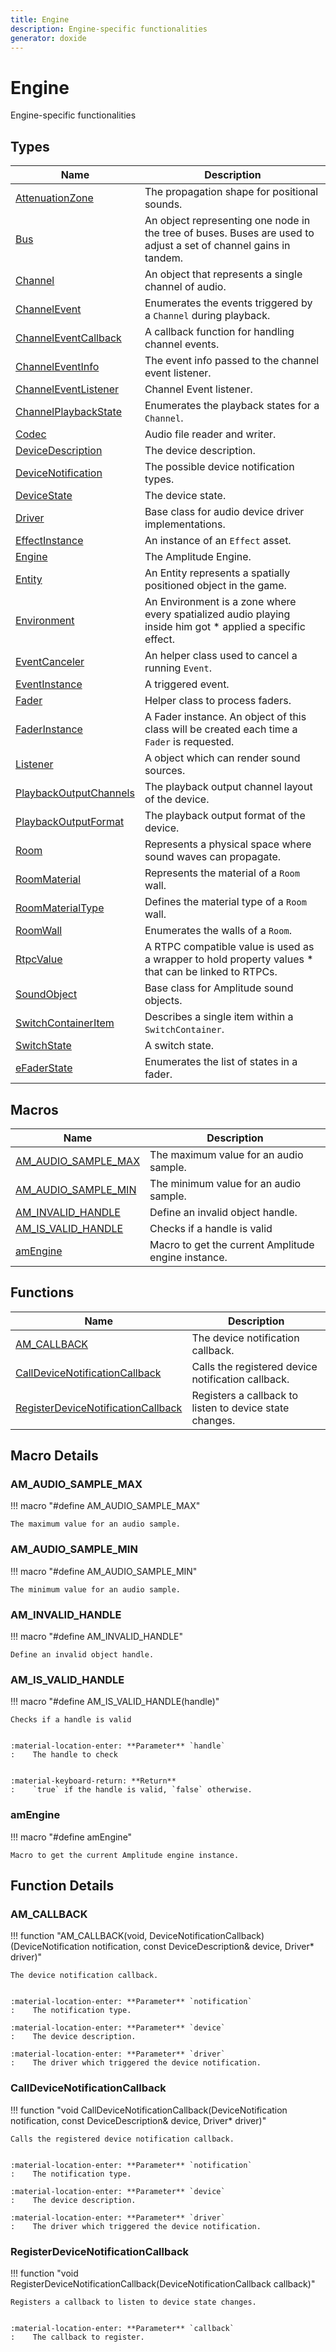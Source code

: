 ```yaml
---
title: Engine
description: Engine-specific functionalities
generator: doxide
---
```



# Engine

Engine-specific functionalities

## Types

| Name | Description |
| ---- | ----------- |
| [AttenuationZone](AttenuationZone/index.md) | The propagation shape for positional sounds. |
| [Bus](Bus/index.md) | An object representing one node in the tree of buses. Buses are used to adjust a set of channel gains in tandem. |
| [Channel](Channel/index.md) | An object that represents a single channel of audio. |
| [ChannelEvent](ChannelEvent/index.md) | Enumerates the events triggered by a `Channel` during playback. |
| [ChannelEventCallback](ChannelEventCallback/index.md) | A callback function for handling channel events. |
| [ChannelEventInfo](ChannelEventInfo/index.md) | The event info passed to the channel event listener. |
| [ChannelEventListener](ChannelEventListener/index.md) | Channel Event listener. |
| [ChannelPlaybackState](ChannelPlaybackState/index.md) | Enumerates the playback states for a `Channel`. |
| [Codec](Codec/index.md) | Audio file reader and writer. |
| [DeviceDescription](DeviceDescription/index.md) | The device description. |
| [DeviceNotification](DeviceNotification/index.md) | The possible device notification types. |
| [DeviceState](DeviceState/index.md) | The device state. |
| [Driver](Driver/index.md) | Base class for audio device driver implementations. |
| [EffectInstance](EffectInstance/index.md) | An instance of an `Effect` asset. |
| [Engine](Engine/index.md) | The Amplitude Engine. |
| [Entity](Entity/index.md) | An Entity represents a spatially positioned object in the game. |
| [Environment](Environment/index.md) | An Environment is a zone where every spatialized audio playing inside him got * applied a specific effect. |
| [EventCanceler](EventCanceler/index.md) | An helper class used to cancel a running `Event`. |
| [EventInstance](EventInstance/index.md) | A triggered event. |
| [Fader](Fader/index.md) | Helper class to process faders. |
| [FaderInstance](FaderInstance/index.md) | A Fader instance. An object of this class will be created each time a `Fader` is requested. |
| [Listener](Listener/index.md) | A object which can render sound sources. |
| [PlaybackOutputChannels](PlaybackOutputChannels/index.md) | The playback output channel layout of the device. |
| [PlaybackOutputFormat](PlaybackOutputFormat/index.md) | The playback output format of the device. |
| [Room](Room/index.md) | Represents a physical space where sound waves can propagate. |
| [RoomMaterial](RoomMaterial/index.md) | Represents the material of a `Room` wall. |
| [RoomMaterialType](RoomMaterialType/index.md) | Defines the material type of a `Room` wall. |
| [RoomWall](RoomWall/index.md) | Enumerates the walls of a `Room`. |
| [RtpcValue](RtpcValue/index.md) | A RTPC compatible value is used as a wrapper to hold property values * that can be linked to RTPCs. |
| [SoundObject](SoundObject/index.md) | Base class for Amplitude sound objects. |
| [SwitchContainerItem](SwitchContainerItem/index.md) | Describes a single item within a `SwitchContainer`. |
| [SwitchState](SwitchState/index.md) | A switch state. |
| [eFaderState](eFaderState/index.md) | Enumerates the list of states in a fader. |

## Macros

| Name | Description |
| ---- | ----------- |
| [AM_AUDIO_SAMPLE_MAX](#AM_AUDIO_SAMPLE_MAX) | The maximum value for an audio sample. |
| [AM_AUDIO_SAMPLE_MIN](#AM_AUDIO_SAMPLE_MIN) | The minimum value for an audio sample. |
| [AM_INVALID_HANDLE](#AM_INVALID_HANDLE) | Define an invalid object handle. |
| [AM_IS_VALID_HANDLE](#AM_IS_VALID_HANDLE) | Checks if a handle is valid |
| [amEngine](#amEngine) | Macro to get the current Amplitude engine instance. |

## Functions

| Name | Description |
| ---- | ----------- |
| [AM_CALLBACK](#AM_CALLBACK) | The device notification callback. |
| [CallDeviceNotificationCallback](#CallDeviceNotificationCallback) | Calls the registered device notification callback. |
| [RegisterDeviceNotificationCallback](#RegisterDeviceNotificationCallback) | Registers a callback to listen to device state changes. |

## Macro Details

### AM_AUDIO_SAMPLE_MAX<a name="AM_AUDIO_SAMPLE_MAX"></a>

!!! macro "#define AM_AUDIO_SAMPLE_MAX"

    
    The maximum value for an audio sample.
    
    
    
    

### AM_AUDIO_SAMPLE_MIN<a name="AM_AUDIO_SAMPLE_MIN"></a>

!!! macro "#define AM_AUDIO_SAMPLE_MIN"

    
    The minimum value for an audio sample.
    
    
    
    

### AM_INVALID_HANDLE<a name="AM_INVALID_HANDLE"></a>

!!! macro "#define AM_INVALID_HANDLE"

    
    Define an invalid object handle.
    
    
    
    

### AM_IS_VALID_HANDLE<a name="AM_IS_VALID_HANDLE"></a>

!!! macro "#define AM_IS_VALID_HANDLE(handle)"

    
    Checks if a handle is valid
    
    
    :material-location-enter: **Parameter** `handle`
    :    The handle to check
    
    
    :material-keyboard-return: **Return**
    :    `true` if the handle is valid, `false` otherwise.
    
    
    
    

### amEngine<a name="amEngine"></a>

!!! macro "#define amEngine"

    
    Macro to get the current Amplitude engine instance.
    
    
    
    

## Function Details

### AM_CALLBACK<a name="AM_CALLBACK"></a>
!!! function "AM_CALLBACK(void, DeviceNotificationCallback)(DeviceNotification notification, const DeviceDescription&amp; device, Driver&#42; driver)"

    
    The device notification callback.
    
    
    :material-location-enter: **Parameter** `notification`
    :    The notification type.
        
    :material-location-enter: **Parameter** `device`
    :    The device description.
        
    :material-location-enter: **Parameter** `driver`
    :    The driver which triggered the device notification.
    
    
        
    

### CallDeviceNotificationCallback<a name="CallDeviceNotificationCallback"></a>
!!! function "void CallDeviceNotificationCallback(DeviceNotification notification, const DeviceDescription&amp; device, Driver&#42; driver)"

    
    Calls the registered device notification callback.
    
    
    :material-location-enter: **Parameter** `notification`
    :    The notification type.
        
    :material-location-enter: **Parameter** `device`
    :    The device description.
        
    :material-location-enter: **Parameter** `driver`
    :    The driver which triggered the device notification.
    
    
        
    

### RegisterDeviceNotificationCallback<a name="RegisterDeviceNotificationCallback"></a>
!!! function "void RegisterDeviceNotificationCallback(DeviceNotificationCallback callback)"

    
    Registers a callback to listen to device state changes.
    
    
    :material-location-enter: **Parameter** `callback`
    :    The callback to register.
    
    
        
    

